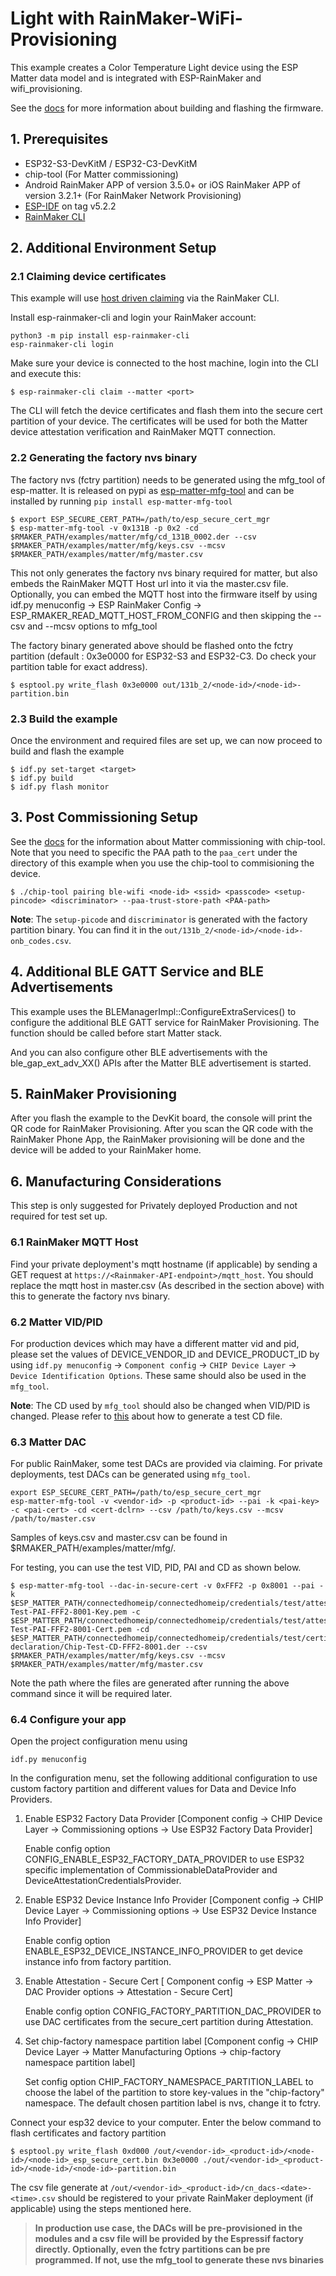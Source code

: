 # Light with RainMaker-WiFi-Provisioning

This example creates a Color Temperature Light device using the ESP Matter data model and is integrated with ESP-RainMaker and wifi_provisioning.

See the [docs](https://docs.espressif.com/projects/esp-matter/en/latest/esp32/developing.html) for more information about building and flashing the firmware.

## 1. Prerequisites

- ESP32-S3-DevKitM / ESP32-C3-DevKitM
- chip-tool (For Matter commissioning)
- Android RainMaker APP of version 3.5.0+ or iOS RainMaker APP of version 3.2.1+ (For RainMaker Network Provisioning)
- [ESP-IDF](https://github.com/espressif/esp-idf) on tag v5.2.2
- [RainMaker CLI](https://github.com/espressif/esp-rainmaker-cli) 

## 2. Additional Environment Setup

### 2.1 Claiming device certificates

This example will use [host driven claiming](https://rainmaker.espressif.com/docs/claiming/#host-driven-claiming) via the RainMaker CLI.

Install esp-rainmaker-cli and login your RainMaker account:

```
python3 -m pip install esp-rainmaker-cli
esp-rainmaker-cli login
```

Make sure your device is connected to the host machine, login into the CLI and execute this:
```
$ esp-rainmaker-cli claim --matter <port>
```
The CLI will fetch the device certificates and flash them into the secure cert partition of your device. The certificates will be used for both the Matter device attestation verification and RainMaker MQTT connection.

### 2.2 Generating the factory nvs binary

The factory nvs (fctry partition) needs to be generated using the mfg_tool of esp-matter. It is released on pypi as [esp-matter-mfg-tool](https://pypi.org/project/esp-matter-mfg-tool) and can be installed by running `pip install esp-matter-mfg-tool`

```
$ export ESP_SECURE_CERT_PATH=/path/to/esp_secure_cert_mgr
$ esp-matter-mfg-tool -v 0x131B -p 0x2 -cd $RMAKER_PATH/examples/matter/mfg/cd_131B_0002.der --csv $RMAKER_PATH/examples/matter/mfg/keys.csv --mcsv $RMAKER_PATH/examples/matter/mfg/master.csv
```
This not only generates the factory nvs binary required for matter, but also embeds the RainMaker MQTT Host url into it via the master.csv file. Optionally, you can embed the MQTT host into the firmware itself by using idf.py menuconfig -> ESP RainMaker Config -> ESP_RMAKER_READ_MQTT_HOST_FROM_CONFIG and then skipping the --csv and --mcsv options to mfg_tool

The factory binary generated above should be flashed onto the fctry partition (default : 0x3e0000 for ESP32-S3 and ESP32-C3. Do check your partition table for exact address).

```
$ esptool.py write_flash 0x3e0000 out/131b_2/<node-id>/<node-id>-partition.bin
```

### 2.3 Build the example

Once the environment and required files are set up, we can now proceed to build and flash the example

```
$ idf.py set-target <target>
$ idf.py build
$ idf.py flash monitor
```

## 3. Post Commissioning Setup

See the [docs](https://docs.espressif.com/projects/esp-matter/en/latest/esp32/developing.html#commissioning-and-control) for the information about Matter commissioning with chip-tool. Note that you need to specific the PAA path to the `paa_cert` under the directory of this example when you use the chip-tool to commisioning the device.

```
$ ./chip-tool pairing ble-wifi <node-id> <ssid> <passcode> <setup-pincode> <discriminator> --paa-trust-store-path <PAA-path>
```

**Note**: The `setup-picode` and `discriminator` is generated with the factory partition binary. You can find it in the `out/131b_2/<node-id>/<node-id>-onb_codes.csv`.

## 4. Additional BLE GATT Service and BLE Advertisements

This example uses the BLEManagerImpl::ConfigureExtraServices() to configure the additional BLE GATT service for RainMaker Provisioning. The function should be called before start Matter stack.

And you can also configure other BLE advertisements with the ble_gap_ext_adv_XX() APIs after the Matter BLE advertisement is started.

## 5. RainMaker Provisioning

After you flash the example to the DevKit board, the console will print the QR code for RainMaker Provisioning. After you scan the QR code with the RainMaker Phone App, the RainMaker provisioning will be done and the device will be added to your RainMaker home.

## 6. Manufacturing Considerations

This step is only suggested for Privately deployed Production and not required for test set up.

### 6.1 RainMaker MQTT Host

Find your private deployment's mqtt hostname (if applicable) by sending a GET request at `https://<Rainmaker-API-endpoint>/mqtt_host`. You should replace the mqtt host in master.csv (As described in the section above) with this to generate the factory nvs binary.

### 6.2 Matter VID/PID

For production devices which may have a different matter vid and pid, please set the values of DEVICE_VENDOR_ID and DEVICE_PRODUCT_ID by using `idf.py menuconfig` -> `Component config` -> `CHIP Device Layer` -> `Device Identification Options`. These same should also be used in the `mfg_tool`.

**Note**: The CD used by `mfg_tool` should also be changed when VID/PID is changed. Please refer to [this](https://docs.espressif.com/projects/esp-matter/en/latest/esp32/certification.html#certification-declaration) about how to generate a test CD file.

### 6.3 Matter DAC

For public RainMaker, some test DACs are provided via claiming. For private deployments, test DACs can be generated using `mfg_tool`.

```
export ESP_SECURE_CERT_PATH=/path/to/esp_secure_cert_mgr
esp-matter-mfg-tool -v <vendor-id> -p <product-id> --pai -k <pai-key> -c <pai-cert> -cd <cert-dclrn> --csv /path/to/keys.csv --mcsv /path/to/master.csv
```

Samples of keys.csv and master.csv can be found in $RMAKER_PATH/examples/matter/mfg/.

For testing, you can use the test VID, PID, PAI and CD as shown below.
```
$ esp-matter-mfg-tool --dac-in-secure-cert -v 0xFFF2 -p 0x8001 --pai -k $ESP_MATTER_PATH/connectedhomeip/connectedhomeip/credentials/test/attestation/Chip-Test-PAI-FFF2-8001-Key.pem -c $ESP_MATTER_PATH/connectedhomeip/connectedhomeip/credentials/test/attestation/Chip-Test-PAI-FFF2-8001-Cert.pem -cd $ESP_MATTER_PATH/connectedhomeip/connectedhomeip/credentials/test/certification-declaration/Chip-Test-CD-FFF2-8001.der --csv $RMAKER_PATH/examples/matter/mfg/keys.csv --mcsv $RMAKER_PATH/examples/matter/mfg/master.csv
```

Note the path where the files are generated after running the above command since it will be required later.

### 6.4 Configure your app

Open the project configuration menu using
```
idf.py menuconfig
```

In the configuration menu, set the following additional configuration to use custom factory partition and different values for Data and Device Info Providers.

1. Enable ESP32 Factory Data Provider [Component config → CHIP Device Layer → Commissioning options → Use ESP32 Factory Data Provider]

    Enable config option CONFIG_ENABLE_ESP32_FACTORY_DATA_PROVIDER to use ESP32 specific implementation of CommissionableDataProvider and DeviceAttestationCredentialsProvider.

2. Enable ESP32 Device Instance Info Provider [Component config → CHIP Device Layer → Commissioning options → Use ESP32 Device Instance Info Provider]

    Enable config option ENABLE_ESP32_DEVICE_INSTANCE_INFO_PROVIDER to get device instance info from factory partition.

3. Enable Attestation - Secure Cert [ Component config → ESP Matter → DAC Provider options → Attestation - Secure Cert]

    Enable config option CONFIG_FACTORY_PARTITION_DAC_PROVIDER to use DAC certificates from the secure_cert partition during Attestation.

4. Set chip-factory namespace partition label [Component config → CHIP Device Layer → Matter Manufacturing Options → chip-factory namespace partition label]

    Set config option CHIP_FACTORY_NAMESPACE_PARTITION_LABEL to choose the label of the partition to store key-values in the "chip-factory" namespace. The default chosen partition label is nvs, change it to fctry.


Connect your esp32 device to your computer. Enter the below command to flash certificates and factory partition

```
$ esptool.py write_flash 0xd000 /out/<vendor-id>_<product-id>/<node-id>/<node-id>_esp_secure_cert.bin 0x3e0000 ./out/<vendor-id>_<product-id>/<node-id>/<node-id>-partition.bin
```

The csv file generate at `/out/<vendor-id>_<product-id>/cn_dacs-<date>-<time>.csv` should be registered to your private RainMaker deployment (if applicable) using the steps mentioned here.

> **In production use case, the DACs will be pre-provisioned in the modules and a csv file will be provided by the Espressif factory directly. Optionally, even the fctry partitions can be pre programmed. If not, use the mfg_tool to generate these nvs binaries**

